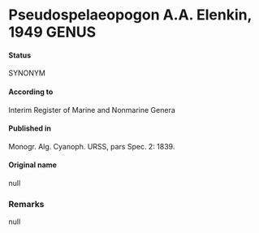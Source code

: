 # Pseudospelaeopogon A.A. Elenkin, 1949 GENUS

#### Status
SYNONYM

#### According to
Interim Register of Marine and Nonmarine Genera

#### Published in
Monogr. Alg. Cyanoph. URSS, pars Spec. 2: 1839.

#### Original name
null

### Remarks
null